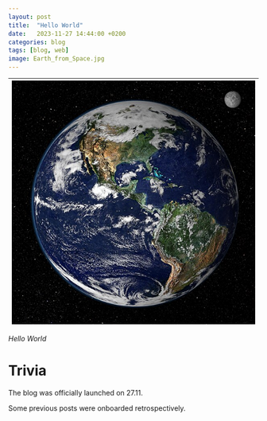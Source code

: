 ```yaml
---
layout: post
title:  "Hello World"
date:   2023-11-27 14:44:00 +0200
categories: blog
tags: [blog, web]
image: Earth_from_Space.jpg
---
```


[![Earth](Earth_from_Space.jpg)](https://www.youtube.com/watch?v=tiWYyDRwl7w) | 
---- | 
*Hello World*

# Trivia

The blog was officially launched on 27.11.

Some previous posts were onboarded retrospectively.